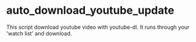 # auto_download_youtube_update
This script download youtube video with youtube-dl. It runs through your 'watch list' and download.
